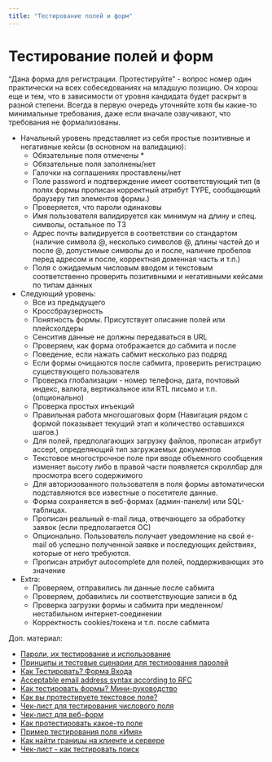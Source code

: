 ```yaml
---
title: "Тестирование полей и форм"
---
```


# Тестирование полей и форм

“Дана форма для регистрации. Протестируйте” - вопрос номер один практически на всех собеседованиях на младшую позицию. Он хорош еще и тем, что в зависимости от уровня кандидата будет раскрыт в разной степени. Всегда в первую очередь уточняйте хотя бы какие-то минимальные требования, даже если вначале озвучивают, что требования не формализованы.

* Начальный уровень представляет из себя простые позитивные и негативные кейсы (в основном на валидацию):
  * Обязательные поля отмечены \*
  * Обязательные поля заполнены/нет
  * Галочки на соглашениях проставлены/нет
  * Поле password и подтверждение имеет соответствующий тип (в полях формы прописан корректный атрибут TYPE, сообщающий браузеру тип элементов формы.)
  * Проверяется, что пароли одинаковы
  * Имя пользователя валидируется как минимум на длину и спец. символы, остальное по ТЗ
  * Адрес почты валидируется в соответствии со стандартом (наличие символа @, несколько символов @, длины частей до и после @, допустимые символы до и после, наличие пробелов перед адресом и после, корректная доменная часть и т.п.)
  * Поля с ожидаемым числовым вводом и текстовым соответственно проверить позитивными и негативными кейсами по типам данных
* Следующий уровень:
  * Все из предыдущего
  * Кроссбраузерность
  * Понятность формы. Присутствует описание полей или плейсхолдеры
  * Сенситив данные не должны передаваться в URL
  * Проверяем, как форма отображается до сабмита и после
  * Поведение, если нажать сабмит несколько раз подряд
  * Если формы очищаются после сабмита, проверить регистрацию существующего пользователя
  * Проверка глобализации - номер телефона, дата, почтовый индекс, валюта, вертикальное или RTL письмо и т.п. (опционально)
  * Проверка простых инъекций
  * Правильная работа многошаговых форм (Навигация рядом с формой показывает текущий этап и количество оставшихся шагов.)
  * Для полей, предполагающих загрузку файлов, прописан атрибут accept, определяющий тип загружаемых документов
  * Текстовое многострочное поле при вводе объемного сообщения изменяет высоту либо в правой части появляется скроллбар для просмотра всего содержимого
  * Для авторизованного пользователя в поля формы автоматически подставляются все известные о посетителе данные.
  * Форма сохраняется в веб-формах (админ-панели) или SQL-таблицах.
  * Прописан реальный e-mail лица, отвечающего за обработку заявок (если предполагается ОС)
  * Опционально. Пользователь получает уведомление на свой e-mail об успешно полученной заявке и последующих действиях, которые от него требуются.
  * Прописан атрибут autocomplete для полей, поддерживающих это значение
* Extra:
  * Проверяем, отправились ли данные после сабмита
  * Проверяем, добавились ли соответствующие записи в бд
  * Проверка загрузки формы и сабмита при медленном/нестабильном интернет-соединении
  * Корректность cookies/токена и т.п. после сабмита

Доп. материал:

* [Пароли, их тестирование и использование](https://training.qatestlab.com/blog/technical-articles/testing-and-using-passwords/)
* [Принципы и тестовые сценарии для тестирования паролей](https://testmatick.com/ru/osobennosti-testirovaniya-parolej/)
* [Как Тестировать? Форма Входа](http://marshrut-testirovshika.ru/forma\_vhoda/)
* [Acceptable email address syntax according to RFC](https://www.mailboxvalidator.com/resources/articles/acceptable-email-address-syntax-rfc/)
* [Как тестировать формы? Мини-руководство](https://testengineer.ru/mini-gajd-po-testirovaniyu-form/)
* [Как вы протестируете текстовое поле?](https://software-testing.ru/library/testing/test-analysis/3713-how-would-you-test-text-field)
* [Чек-лист для тестирования числового поля](https://okiseleva.blogspot.com/2020/10/blog-post\_28.html#more)
* [Чек-лист для веб-форм](https://disk.yandex.ru/i/VdGkQ\_oPt7n9xQ)
* [Как протестировать какое-то поле](https://www.youtube.com/watch?v=Q0kSqdOzFvw)
* [Пример тестирования поля «Имя»](https://www.youtube.com/watch?v=3-5RbtRaYnk)
* [Как найти границы на клиенте и сервере](https://habr.com/ru/post/510458/)
* [Чек-лист - как тестировать поиск](http://okiseleva.blogspot.com/2021/09/blog-post.html)
